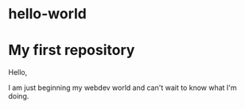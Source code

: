 # hello-world
My first repository
===================

Hello,

I am just beginning my webdev world and can't wait to know what I'm doing.
